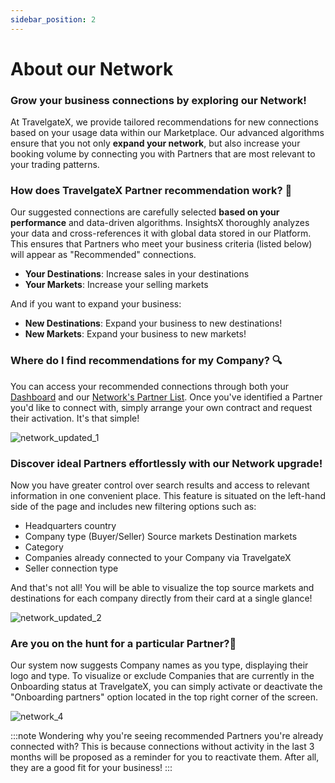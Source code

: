 ```yaml
---
sidebar_position: 2
---
```


# About our Network

### Grow your business connections by exploring our Network!

At TravelgateX, we provide tailored recommendations for new connections based on your usage data within our Marketplace. Our advanced algorithms ensure that you not only **expand your network**, but also increase your booking volume by connecting you with Partners that are most relevant to your trading patterns. 

### How does TravelgateX Partner recommendation work? 🌟
Our suggested connections are carefully selected **based on your performance** and data-driven algorithms. InsightsX thoroughly analyzes your data and cross-references it with global data stored in our Platform. This ensures that Partners who meet your business criteria (listed below) will appear as "Recommended" connections.

* **Your Destinations**: Increase sales in your destinations
* **Your Markets**: Increase your selling markets

And if you want to expand your business:

* **New Destinations**: Expand your business to new destinations!
* **New Markets**: Expand your business to new markets!
### Where do I find recommendations for my Company?  🔍
You can access your recommended connections through both your [Dashboard](https://app.travelgatex.com/dashboard) and our [Network's Partner List](https://app.travelgate.com/network/partners). Once you've identified a Partner you'd like to connect with, simply arrange your own contract and request their activation. It's that simple!

![network_updated_1](https://storage.travelgate.com/kbase/network_updated_1.jpg)

### Discover ideal Partners effortlessly with our Network upgrade!
Now you have greater control over search results and access to relevant information in one convenient place. This feature is situated on the left-hand side of the page and includes new filtering options such as:
* Headquarters country
* Company type (Buyer/Seller)
Source markets 
Destination markets
* Category
* Companies already connected to your Company via TravelgateX
* Seller connection type

And that's not all! You will be able to visualize the top source markets and destinations for each company directly from their card at a single glance!

![network_updated_2](https://storage.travelgate.com/kbase/network_updated_2.jpg)
 
### Are you on the hunt for a particular Partner?🔎
Our system now suggests Company names as you type, displaying their logo and type. To visualize or exclude Companies that are currently in the Onboarding status at TravelgateX, you can simply activate or deactivate the "Onboarding partners" option located in the top right corner of the screen.

![network_4](https://storage.travelgate.com/kbase/network_4.jpg)

 

:::note Wondering why you're seeing recommended Partners you're already connected with?
This is because connections without activity in the last 3 months will be proposed as a reminder for you to reactivate them. After all, they are a good fit for your business!
:::